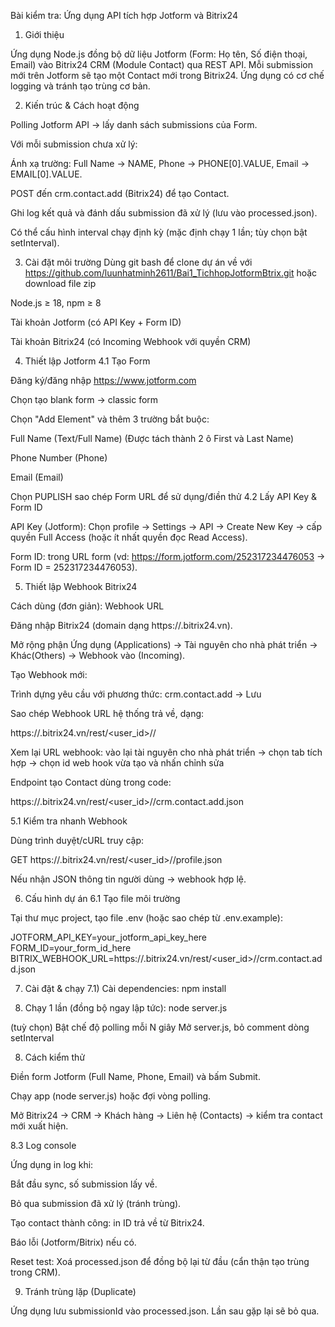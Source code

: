 Bài kiểm tra: Ứng dụng API tích hợp Jotform và Bitrix24
1) Giới thiệu

Ứng dụng Node.js đồng bộ dữ liệu Jotform (Form: Họ tên, Số điện thoại, Email) vào Bitrix24 CRM (Module Contact) qua REST API. Mỗi submission mới trên Jotform sẽ tạo một Contact mới trong Bitrix24. Ứng dụng có cơ chế logging và tránh tạo trùng cơ bản.

2) Kiến trúc & Cách hoạt động

Polling Jotform API → lấy danh sách submissions của Form.

Với mỗi submission chưa xử lý:

Ánh xạ trường: Full Name → NAME, Phone → PHONE[0].VALUE, Email → EMAIL[0].VALUE.

POST đến crm.contact.add (Bitrix24) để tạo Contact.

Ghi log kết quả và đánh dấu submission đã xử lý (lưu vào processed.json).

Có thể cấu hình interval chạy định kỳ (mặc định chạy 1 lần; tùy chọn bật setInterval).

3) Cài đặt môi trường
Dùng git bash để clone dự án về với https://github.com/luunhatminh2611/Bai1_TichhopJotformBtrix.git hoặc download file zip

Node.js ≥ 18, npm ≥ 8

Tài khoản Jotform (có API Key + Form ID)

Tài khoản Bitrix24 (có Incoming Webhook với quyền CRM)

4) Thiết lập Jotform
4.1 Tạo Form

Đăng ký/đăng nhập https://www.jotform.com

Chọn tạo blank form -> classic form

Chọn "Add Element" và thêm 3 trường bắt buộc:

Full Name (Text/Full Name) (Được tách thành 2 ô First và Last Name)

Phone Number (Phone)

Email (Email)

Chọn PUPLISH sao chép Form URL để sử dụng/điền thử
4.2 Lấy API Key & Form ID

API Key (Jotform): Chọn profile → Settings → API → Create New Key → cấp quyền Full Access (hoặc ít nhất quyền đọc Read Access).

Form ID: trong URL form (vd: https://form.jotform.com/252317234476053 → Form ID = 252317234476053).

5) Thiết lập Webhook Bitrix24

Cách dùng (đơn giản): Webhook URL

Đăng nhập Bitrix24 (domain dạng https://<your-domain>.bitrix24.vn).

Mở rộng phận Ứng dụng (Applications) → Tài nguyên cho nhà phát triển → Khác(Others) → Webhook vào (Incoming).

Tạo Webhook mới:

Trình dựng yêu cầu với phương thức: crm.contact.add → Lưu

Sao chép Webhook URL hệ thống trả về, dạng:

https://<your-domain>.bitrix24.vn/rest/<user_id>/<token>/

Xem lại URL webhook: vào lại tài nguyên cho nhà phát triển → chọn tab tích hợp → chọn id web hook vừa tạo và nhấn chỉnh sửa

Endpoint tạo Contact dùng trong code:

https://<your-domain>.bitrix24.vn/rest/<user_id>/<token>/crm.contact.add.json

5.1 Kiểm tra nhanh Webhook

Dùng trình duyệt/cURL truy cập:

GET https://<your-domain>.bitrix24.vn/rest/<user_id>/<token>/profile.json

Nếu nhận JSON thông tin người dùng → webhook hợp lệ.

6) Cấu hình dự án
6.1 Tạo file môi trường

Tại thư mục project, tạo file .env (hoặc sao chép từ .env.example):

JOTFORM_API_KEY=your_jotform_api_key_here
FORM_ID=your_form_id_here
BITRIX_WEBHOOK_URL=https://<your-domain>.bitrix24.vn/rest/<user_id>/<token>/crm.contact.add.json

7) Cài đặt & chạy
7.1) Cài dependencies:
npm install


2) Chạy 1 lần (đồng bộ ngay lập tức):
node server.js


(tuỳ chọn) Bật chế độ polling mỗi N giây
 Mở server.js, bỏ comment dòng setInterval

8) Cách kiểm thử

Điền form Jotform (Full Name, Phone, Email) và bấm Submit.

Chạy app (node server.js) hoặc đợi vòng polling.

Mở Bitrix24 → CRM → Khách hàng → Liên hệ (Contacts) → kiểm tra contact mới xuất hiện.

8.3 Log console

Ứng dụng in log khi:

Bắt đầu sync, số submission lấy về.

Bỏ qua submission đã xử lý (tránh trùng).

Tạo contact thành công: in ID trả về từ Bitrix24.

Báo lỗi (Jotform/Bitrix) nếu có.

Reset test: Xoá processed.json để đồng bộ lại từ đầu (cẩn thận tạo trùng trong CRM).

9) Tránh trùng lặp (Duplicate)

Ứng dụng lưu submissionId vào processed.json. Lần sau gặp lại sẽ bỏ qua.
